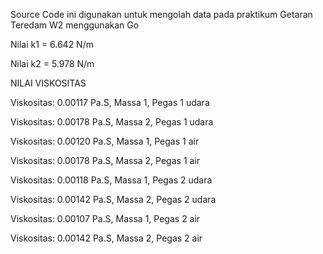 Source Code ini digunakan untuk mengolah data pada praktikum Getaran Teredam W2 menggunakan Go

Nilai k1 = 6.642 N/m

Nilai k2 = 5.978 N/m

NILAI VISKOSITAS

Viskositas: 0.00117 Pa.S, Massa 1, Pegas 1 udara

Viskositas: 0.00178 Pa.S, Massa 2, Pegas 1 udara

Viskositas: 0.00120 Pa.S, Massa 1, Pegas 1 air

Viskositas: 0.00178 Pa.S, Massa 2, Pegas 1 air

Viskositas: 0.00118 Pa.S, Massa 1, Pegas 2 udara

Viskositas: 0.00142 Pa.S, Massa 2, Pegas 2 udara

Viskositas: 0.00107 Pa.S, Massa 1, Pegas 2 air

Viskositas: 0.00142 Pa.S, Massa 2, Pegas 2 air
